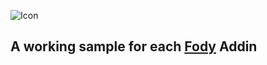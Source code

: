 ![Icon](https://raw.github.com/Fody/Fody/master/Icons/package_icon.png)

## A working sample for each  [Fody](https://github.com/Fody/Fody/) Addin
